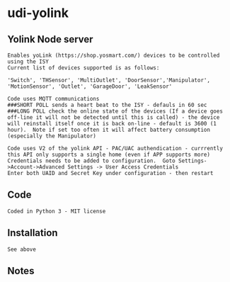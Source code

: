 # udi-yolink
## Yolink Node server
    Enables yoLink (https://shop.yosmart.com/) devices to be controlled using the ISY
    Current list of devices supported is as follows:
    
    'Switch', 'THSensor', 'MultiOutlet', 'DoorSensor','Manipulator', 'MotionSensor', 'Outlet', 'GarageDoor', 'LeakSensor'
    
    Code uses MQTT communications
    ###SHORT POLL sends a heart beat to the ISY - defauls in 60 sec
    ###LONG POLL check the online state of the devices (If a device goes off-line it will not be detected until this is called) - the device will reinstall itself once it is back on-line - default is 3600 (1 hour).  Note if set too often it will affect battery consumption (especially the Manipulator)

    Code uses V2 of the yolink API - PAC/UAC authendication - currrently this API only supports a single home (even if APP supports more)
    Credentials needs to be added to configuration.  Goto Settings->Account->Advanced Settings -> User Access Credentials 
    Enter both UAID and Secret Key under configuration - then restart 

## Code
    Coded in Python 3 - MIT license 

## Installation
    See above

## Notes 
